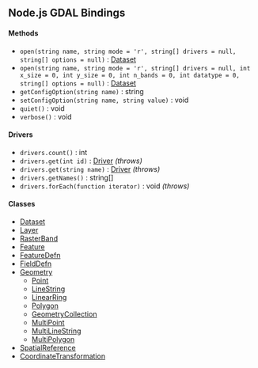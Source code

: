 ## Node.js GDAL Bindings

#### Methods

- `open(string name, string mode = 'r', string[] drivers = null, string[] options = null)` : [Dataset](dataset.md)
- `open(string name, string mode = 'r', string[] drivers = null, int x_size = 0, int y_size = 0, int n_bands = 0, int datatype = 0, string[] options = null)` : [Dataset](dataset.md) 
- `getConfigOption(string name)` : string
- `setConfigOption(string name, string value)` : void
- `quiet()` : void
- `verbose()` : void

#### Drivers 

- `drivers.count()` : int
- `drivers.get(int id)` : [Driver](driver.md) *(throws)*
- `drivers.get(string name)` : [Driver](driver.md) *(throws)*
- `drivers.getNames()` : string[]
- `drivers.forEach(function iterator)` : void *(throws)*

#### Classes

- [Dataset](dataset.md)
- [Layer](layer.md)
- [RasterBand](rasterband.md)
- [Feature](feature.md)
- [FeatureDefn](featuredefn.md)
- [FieldDefn](fielddefn.md)
- [Geometry](geometry.md)
    - [Point](point.md)
    - [LineString](linestring.md)
    - [LinearRing](linearring.md)
    - [Polygon](polygon.md)
    - [GeometryCollection](geometrycollection.md)
    - [MultiPoint](multipoint.md)
    - [MultiLineString](multilinestring.md)
    - [MultiPolygon](multipolygon.md)
- [SpatialReference](spatialreference.md)
- [CoordinateTransformation](coordinatetransformation.md)
